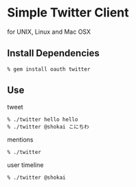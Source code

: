 Simple Twitter Client
=====================
for UNIX, Linux and Mac OSX


Install Dependencies
--------------------

    % gem install oauth twitter


Use
---

tweet

    % ./twitter hello hello
    % ./twitter @shokai こにちわ


mentions

    % ./twitter


user timeline

    % ./twitter @shokai
